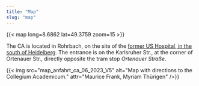 ```yaml
---
title: "Map"
slug: "map"
---
```


{{< map long=8.6862 lat=49.3759 zoom=15 >}}

The CA is located in Rohrbach, on the site of the [former US Hospital, in the south of Heidelberg](https://tools.wmflabs.org/geohack/geohack.php?pagename=Collegium+Academicum&params=49_22_34_N_8_41_10_E).
The entrance is on the Karlsruher Str., at the corner of Ortenauer Str.,
directly opposite the tram stop _Ortenauer Straße_.

<div class="columns">
	<div id="anfahrt" class="column">
	{{< img src="map_anfahrt_ca_06_2023_V5" alt="Map with directions to the Collegium Academicum." attr="Maurice Frank, Myriam Thürigen" />}}
	</div>
